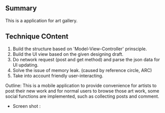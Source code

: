 ## Summary
This is a application for art gallery.

## Technique COntent 
1. Build the structure based on 'Model-View-Controller' prinsciple.
2. Build the UI view based on the given designing draft.
3. Do network request (post and get method) and parse the json data for UI updating.
4. Solve the issue of memory leak. (caused by reference circle, ARC)
5. Take into account friendly user-interacting.


Outline:
This is a mobile application to provide convenience for artists to post their 
new work and for normal users to browse those art work, some social functions are 
implemented, such as collecting posts and comment.


* Screen shot :


